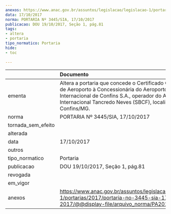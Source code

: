 ```yaml
---
anexos: https://www.anac.gov.br/assuntos/legislacao/legislacao-1/portarias/2017/portaria-no-3445-sia-17-10-2017/@@display-file/arquivo_norma/PA2017-3445.pdf
data: 17/10/2017
norma: PORTARIA Nº 3445/SIA, 17/10/2017
publicacao: DOU 19/10/2017, Seção 1, pág.81
tags:
- altera
- portaria
tipo_normatico: Portaria
hide: 
- toc 
 
---
```


|                    | Documento                                                                                                                                                                                                              |
|:-------------------|:-----------------------------------------------------------------------------------------------------------------------------------------------------------------------------------------------------------------------|
| ementa             | Altera a portaria que concede o Certificado Operacional de Aeroporto à Concessionária do Aeroporto Internacional de Confins S.A., operador do Aeroporto Internacional Tancredo Neves (SBCF), localizado em Confins/MG. |
| norma              | PORTARIA Nº 3445/SIA, 17/10/2017                                                                                                                                                                                       |
| tornada_sem_efeito |                                                                                                                                                                                                                        |
| alterada           |                                                                                                                                                                                                                        |
| data               | 17/10/2017                                                                                                                                                                                                             |
| outros             |                                                                                                                                                                                                                        |
| tipo_normatico     | Portaria                                                                                                                                                                                                               |
| publicacao         | DOU 19/10/2017, Seção 1, pág.81                                                                                                                                                                                        |
| revogada           |                                                                                                                                                                                                                        |
| em_vigor           |                                                                                                                                                                                                                        |
| anexos             | https://www.anac.gov.br/assuntos/legislacao/legislacao-1/portarias/2017/portaria-no-3445-sia-17-10-2017/@@display-file/arquivo_norma/PA2017-3445.pdf                                                                   |